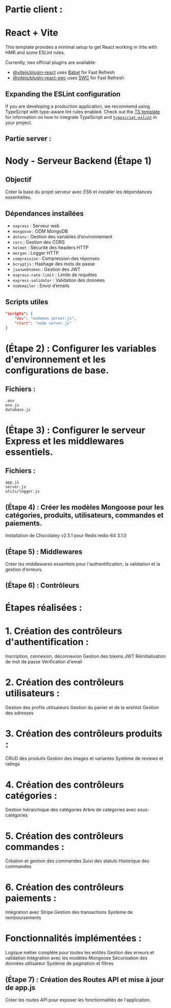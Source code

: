 # Partie client :

# React + Vite

This template provides a minimal setup to get React working in Vite with HMR and some ESLint rules.

Currently, two official plugins are available:

-   [@vitejs/plugin-react](https://github.com/vitejs/vite-plugin-react/blob/main/packages/plugin-react) uses [Babel](https://babeljs.io/) for Fast Refresh
-   [@vitejs/plugin-react-swc](https://github.com/vitejs/vite-plugin-react/blob/main/packages/plugin-react-swc) uses [SWC](https://swc.rs/) for Fast Refresh

## Expanding the ESLint configuration

If you are developing a production application, we recommend using TypeScript with type-aware lint rules enabled. Check out the [TS template](https://github.com/vitejs/vite/tree/main/packages/create-vite/template-react-ts) for information on how to integrate TypeScript and [`typescript-eslint`](https://typescript-eslint.io) in your project.

## Partie server :

# Nody - Serveur Backend (Étape 1)

## Objectif

Créer la base du projet serveur avec ES6 et installer les dépendances essentielles.

## Dépendances installées

-   `express` : Serveur web
-   `mongoose` : ODM MongoDB
-   `dotenv` : Gestion des variables d’environnement
-   `cors` : Gestion des CORS
-   `helmet` : Sécurité des headers HTTP
-   `morgan` : Logger HTTP
-   `compression` : Compression des réponses
-   `bcryptjs` : Hashage des mots de passe
-   `jsonwebtoken` : Gestion des JWT
-   `express-rate-limit` : Limite de requêtes
-   `express-validator` : Validation des données
-   `nodemailer` : Envoi d’emails

## Scripts utiles

```json
"scripts": {
    "dev": "nodemon server.js",
    "start": "node server.js"
}
```

# (Étape 2) : Configurer les variables d'environnement et les configurations de base.

## Fichiers :

    .env
    env.js
    database.js

# (Étape 3) : Configurer le serveur Express et les middlewares essentiels.

## Fichiers :

    app.js
    server.js
    utils/logger.js

## (Étape 4) : Créer les modèles Mongoose pour les catégories, produits, utilisateurs, commandes et paiements.

Installation de Chocolatey v2.5.1 pour Redis redis-64 3.1.0

## (Étape 5) : Middlewares

Créer les middlewares essentiels pour l'authentification, la validation et la gestion d'erreurs.

## (Étape 6) : Contrôleurs

# Étapes réalisées :

# 1. Création des contrôleurs d'authentification :

Inscription, connexion, déconnexion
Gestion des tokens JWT
Réinitialisation de mot de passe
Vérification d'email

# 2. Création des contrôleurs utilisateurs :

Gestion des profils utilisateurs
Gestion du panier et de la wishlist
Gestion des adresses

# 3. Création des contrôleurs produits :

CRUD des produits
Gestion des images et variantes
Système de reviews et ratings

# 4. Création des contrôleurs catégories :

Gestion hiérarchique des catégories
Arbre de catégories avec sous-catégories

# 5. Création des contrôleurs commandes :

Création et gestion des commandes
Suivi des statuts
Historique des commandes

# 6. Création des contrôleurs paiements :

Intégration avec Stripe
Gestion des transactions
Système de remboursements

# Fonctionnalités implémentées :

Logique métier complète pour toutes les entités
Gestion des erreurs et validation
Intégration avec les modèles Mongoose
Sécurisation des données utilisateur
Système de pagination et filtres

## (Étape 7) : Création des Routes API et mise à jour de app.js

Créer les routes API pour exposer les fonctionnalités de l'application.
